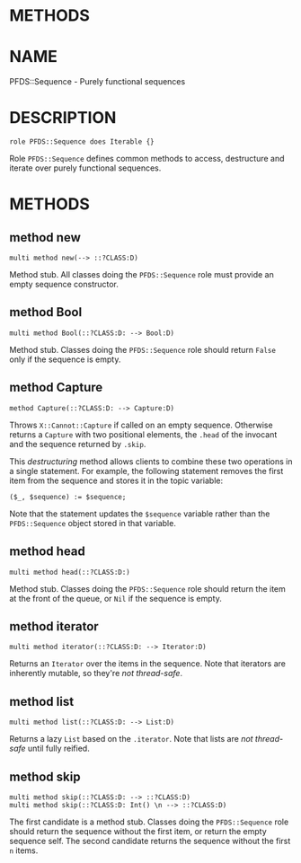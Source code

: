 METHODS
=======

NAME
====

PFDS::Sequence - Purely functional sequences

DESCRIPTION
===========

    role PFDS::Sequence does Iterable {}

Role `PFDS::Sequence` defines common methods to access, destructure and iterate over purely functional sequences.

METHODS
=======

method new
----------

    multi method new(--> ::?CLASS:D)

Method stub. All classes doing the `PFDS::Sequence` role must provide an empty sequence constructor.

method Bool
-----------

    multi method Bool(::?CLASS:D: --> Bool:D)

Method stub. Classes doing the `PFDS::Sequence` role should return `False` only if the sequence is empty.

method Capture
--------------

    method Capture(::?CLASS:D: --> Capture:D)

Throws `X::Cannot::Capture` if called on an empty sequence. Otherwise returns a `Capture` with two positional elements, the `.head` of the invocant and the sequence returned by `.skip`.

This *destructuring* method allows clients to combine these two operations in a single statement. For example, the following statement removes the first item from the sequence and stores it in the topic variable:

    ($_, $sequence) := $sequence;

Note that the statement updates the `$sequence` variable rather than the `PFDS::Sequence` object stored in that variable.

method head
-----------

    multi method head(::?CLASS:D:)

Method stub. Classes doing the `PFDS::Sequence` role should return the item at the front of the queue, or `Nil` if the sequence is empty.

method iterator
---------------

    multi method iterator(::?CLASS:D: --> Iterator:D)

Returns an `Iterator` over the items in the sequence. Note that iterators are inherently mutable, so they're *not thread-safe*.

method list
-----------

    multi method list(::?CLASS:D: --> List:D)

Returns a lazy `List` based on the `.iterator`. Note that lists are *not thread-safe* until fully reified.

method skip
-----------

    multi method skip(::?CLASS:D: --> ::?CLASS:D)
    multi method skip(::?CLASS:D: Int() \n --> ::?CLASS:D)

The first candidate is a method stub. Classes doing the `PFDS::Sequence` role should return the sequence without the first item, or return the empty sequence self. The second candidate returns the sequence without the first `n` items.

